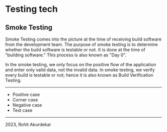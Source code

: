 # Testing tech

<h2>Smoke Testing</h2>

Smoke Testing comes into the picture at the time of receiving build software from the development team. The purpose of smoke testing is to determine whether the build software is testable or not. It is done at the time of "building software." This process is also known as "Day 0".

In the smoke testing, we only focus on the positive flow of the application and enter only valid data, not the invalid data. In smoke testing, we verify every build is testable or not; hence it is also known as Build Verification Testing.

-----------------------------------------------------------------------
* Positive case
* Corner case
* Negative case 
* Test case

--------------------------------------------------------------------------
2023, Rohit Akurdekar
